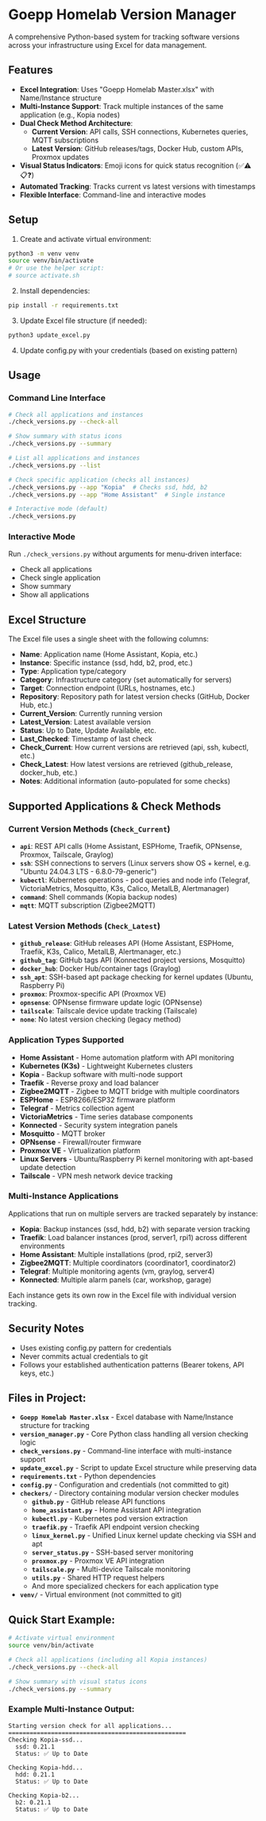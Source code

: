 # Goepp Homelab Version Manager

A comprehensive Python-based system for tracking software versions across your infrastructure using Excel for data management.

## Features

- **Excel Integration**: Uses "Goepp Homelab Master.xlsx" with Name/Instance structure
- **Multi-Instance Support**: Track multiple instances of the same application (e.g., Kopia nodes)
- **Dual Check Method Architecture**: 
  - **Current Version**: API calls, SSH connections, Kubernetes queries, MQTT subscriptions
  - **Latest Version**: GitHub releases/tags, Docker Hub, custom APIs, Proxmox updates
- **Visual Status Indicators**: Emoji icons for quick status recognition (✅⚠️📋❓)
- **Automated Tracking**: Tracks current vs latest versions with timestamps
- **Flexible Interface**: Command-line and interactive modes

## Setup

1. Create and activate virtual environment:
```bash
python3 -m venv venv
source venv/bin/activate
# Or use the helper script:
# source activate.sh
```

2. Install dependencies:
```bash
pip install -r requirements.txt
```

3. Update Excel file structure (if needed):
```bash
python3 update_excel.py
```

4. Update config.py with your credentials (based on existing pattern)

## Usage

### Command Line Interface

```bash
# Check all applications and instances
./check_versions.py --check-all

# Show summary with status icons
./check_versions.py --summary

# List all applications and instances
./check_versions.py --list

# Check specific application (checks all instances)
./check_versions.py --app "Kopia"  # Checks ssd, hdd, b2
./check_versions.py --app "Home Assistant"  # Single instance

# Interactive mode (default)
./check_versions.py
```

### Interactive Mode

Run `./check_versions.py` without arguments for menu-driven interface:
- Check all applications
- Check single application
- Show summary
- Show all applications

## Excel Structure

The Excel file uses a single sheet with the following columns:

- **Name**: Application name (Home Assistant, Kopia, etc.)
- **Instance**: Specific instance (ssd, hdd, b2, prod, etc.)
- **Type**: Application type/category
- **Category**: Infrastructure category (set automatically for servers)
- **Target**: Connection endpoint (URLs, hostnames, etc.)
- **Repository**: Repository path for latest version checks (GitHub, Docker Hub, etc.)
- **Current_Version**: Currently running version
- **Latest_Version**: Latest available version
- **Status**: Up to Date, Update Available, etc.
- **Last_Checked**: Timestamp of last check
- **Check_Current**: How current versions are retrieved (api, ssh, kubectl, etc.)
- **Check_Latest**: How latest versions are retrieved (github_release, docker_hub, etc.)
- **Notes**: Additional information (auto-populated for some checks)

## Supported Applications & Check Methods

### Current Version Methods (`Check_Current`)
- **`api`**: REST API calls (Home Assistant, ESPHome, Traefik, OPNsense, Proxmox, Tailscale, Graylog)
- **`ssh`**: SSH connections to servers (Linux servers show OS + kernel, e.g. "Ubuntu 24.04.3 LTS - 6.8.0-79-generic")
- **`kubectl`**: Kubernetes operations - pod queries and node info (Telegraf, VictoriaMetrics, Mosquitto, K3s, Calico, MetalLB, Alertmanager)
- **`command`**: Shell commands (Kopia backup nodes)
- **`mqtt`**: MQTT subscription (Zigbee2MQTT)

### Latest Version Methods (`Check_Latest`)
- **`github_release`**: GitHub releases API (Home Assistant, ESPHome, Traefik, K3s, Calico, MetalLB, Alertmanager, etc.)
- **`github_tag`**: GitHub tags API (Konnected project versions, Mosquitto)
- **`docker_hub`**: Docker Hub/container tags (Graylog)
- **`ssh_apt`**: SSH-based apt package checking for kernel updates (Ubuntu, Raspberry Pi)
- **`proxmox`**: Proxmox-specific API (Proxmox VE)
- **`opnsense`**: OPNsense firmware update logic (OPNsense)
- **`tailscale`**: Tailscale device update tracking (Tailscale)
- **`none`**: No latest version checking (legacy method)

### Application Types Supported
- **Home Assistant** - Home automation platform with API monitoring
- **Kubernetes (K3s)** - Lightweight Kubernetes clusters
- **Kopia** - Backup software with multi-node support
- **Traefik** - Reverse proxy and load balancer
- **Zigbee2MQTT** - Zigbee to MQTT bridge with multiple coordinators
- **ESPHome** - ESP8266/ESP32 firmware platform
- **Telegraf** - Metrics collection agent
- **VictoriaMetrics** - Time series database components
- **Konnected** - Security system integration panels
- **Mosquitto** - MQTT broker
- **OPNsense** - Firewall/router firmware
- **Proxmox VE** - Virtualization platform
- **Linux Servers** - Ubuntu/Raspberry Pi kernel monitoring with apt-based update detection
- **Tailscale** - VPN mesh network device tracking

### Multi-Instance Applications
Applications that run on multiple servers are tracked separately by instance:
- **Kopia**: Backup instances (ssd, hdd, b2) with separate version tracking
- **Traefik**: Load balancer instances (prod, server1, rpi1) across different environments
- **Home Assistant**: Multiple installations (prod, rpi2, server3)
- **Zigbee2MQTT**: Multiple coordinators (coordinator1, coordinator2)
- **Telegraf**: Multiple monitoring agents (vm, graylog, server4)
- **Konnected**: Multiple alarm panels (car, workshop, garage)

Each instance gets its own row in the Excel file with individual version tracking.

## Security Notes

- Uses existing config.py pattern for credentials
- Never commits actual credentials to git
- Follows your established authentication patterns (Bearer tokens, API keys, etc.)


## Files in Project:
- **`Goepp Homelab Master.xlsx`** - Excel database with Name/Instance structure for tracking
- **`version_manager.py`** - Core Python class handling all version checking logic
- **`check_versions.py`** - Command-line interface with multi-instance support
- **`update_excel.py`** - Script to update Excel structure while preserving data
- **`requirements.txt`** - Python dependencies
- **`config.py`** - Configuration and credentials (not committed to git)
- **`checkers/`** - Directory containing modular version checker modules
  - **`github.py`** - GitHub release API functions
  - **`home_assistant.py`** - Home Assistant API integration
  - **`kubectl.py`** - Kubernetes pod version extraction
  - **`traefik.py`** - Traefik API endpoint version checking
  - **`linux_kernel.py`** - Unified Linux kernel update checking via SSH and apt
  - **`server_status.py`** - SSH-based server monitoring
  - **`proxmox.py`** - Proxmox VE API integration
  - **`tailscale.py`** - Multi-device Tailscale monitoring
  - **`utils.py`** - Shared HTTP request helpers
  - And more specialized checkers for each application type
- **`venv/`** - Virtual environment (not committed to git)

## Quick Start Example:
```bash
# Activate virtual environment
source venv/bin/activate

# Check all applications (including all Kopia instances)
./check_versions.py --check-all

# Show summary with visual status icons
./check_versions.py --summary
```

### Example Multi-Instance Output:
```
Starting version check for all applications...
==================================================
Checking Kopia-ssd...
  ssd: 0.21.1
  Status: ✅ Up to Date

Checking Kopia-hdd...
  hdd: 0.21.1  
  Status: ✅ Up to Date

Checking Kopia-b2...
  b2: 0.21.1
  Status: ✅ Up to Date
```